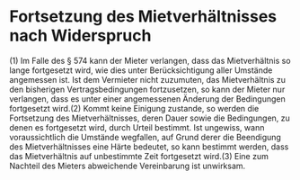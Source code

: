 # Fortsetzung des Mietverhältnisses nach Widerspruch

(1) Im Falle des § 574 kann der Mieter verlangen, dass das Mietverhältnis so lange fortgesetzt wird, wie dies unter Berücksichtigung aller Umstände angemessen ist. Ist dem Vermieter nicht zuzumuten, das Mietverhältnis zu den bisherigen Vertragsbedingungen fortzusetzen, so kann der Mieter nur verlangen, dass es unter einer angemessenen Änderung der Bedingungen fortgesetzt wird.(2) Kommt keine Einigung zustande, so werden die Fortsetzung des Mietverhältnisses, deren Dauer sowie die Bedingungen, zu denen es fortgesetzt wird, durch Urteil bestimmt. Ist ungewiss, wann voraussichtlich die Umstände wegfallen, auf Grund derer die Beendigung des Mietverhältnisses eine Härte bedeutet, so kann bestimmt werden, dass das Mietverhältnis auf unbestimmte Zeit fortgesetzt wird.(3) Eine zum Nachteil des Mieters abweichende Vereinbarung ist unwirksam. 

